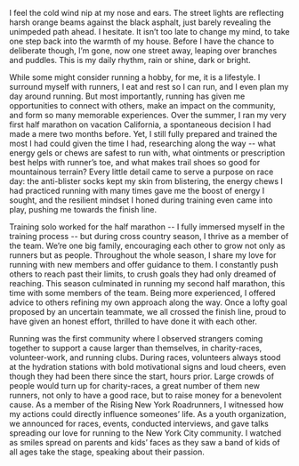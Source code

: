 I feel the cold wind nip at my nose and ears. The street lights are reflecting harsh orange beams against the black asphalt, just barely revealing the unimpeded path ahead. I hesitate. It isn’t too late to change my mind, to take one step back into the warmth of my house. Before I have the chance to deliberate though, I’m gone, now one street away, leaping over branches and puddles. This is my daily rhythm, rain or shine, dark or bright.

While some might consider running a hobby, for me, it is a lifestyle. I surround myself with runners, I eat and rest so I can run, and I even plan my day around running. But most importantly, running has given me opportunities to connect with others, make an impact on the community, and form so many memorable experiences. Over the summer, I ran my very first half marathon on vacation California, a spontaneous decision I had made a mere two months before. Yet, I still fully prepared and trained the most I had could given the time I had, researching along the way -- what energy gels or chews are safest to run with, what ointments or prescription best helps with runner’s toe, and what makes trail shoes so good for mountainous terrain? Every little detail came to serve a purpose on race day: the anti-blister socks kept my skin from blistering, the energy chews I had practiced running with many times gave me the boost of energy I sought, and the resilient mindset I honed during training even came into play, pushing me towards the finish line.

Training solo worked for the half marathon -- I fully immersed myself in the training process -- but during cross country season, I thrive as a member of the team. We’re one big family, encouraging each other to grow not only as runners but as people. Throughout the whole season, I share my love for running with new members and offer guidance to them.  I constantly push others to reach past their limits, to crush goals they had only dreamed of reaching. This season culminated in running my second half marathon, this time with some members of the team. Being more experienced, I offered advice to others refining my own approach along the way. Once a lofty goal proposed by an uncertain teammate, we all crossed the finish line, proud to have given an honest effort, thrilled to have done it with each other. 

Running was the first community where I observed strangers coming together to support a cause larger than themselves, in charity-races, volunteer-work, and running clubs. During races, volunteers always stood at the hydration stations with bold motivational signs and loud cheers, even though they had been there since the start, hours prior. Large crowds of people would turn up for charity-races, a great number of them new runners, not only to have a good race, but to raise money for a benevolent cause. As a member of the Rising New York Roadrunners, I witnessed how my actions could directly influence someones’ life. As a youth organization, we announced for races, events, conducted interviews, and gave talks spreading our love for running to the New York City community. I watched as smiles spread on parents and kids’ faces as they saw a band of kids of all ages take the stage, speaking about their passion.